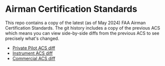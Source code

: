 # Airman Certification Standards

This repo contains a copy of the latest (as of May 2024) FAA Airman Certification
Standards. The git history includes a copy of the previous ACS which means you can
view side-by-side diffs from the previous ACS to see precisely what's changed.

* [Private Pilot ACS diff](https://github.com/beneater/acs/commit/HEAD~2?diff=split&w=1)
* [Instrument ACS diff](https://github.com/beneater/acs/commit/HEAD~1?diff=split&w=1)
* [Commercial ACS diff](https://github.com/beneater/acs/commit/HEAD~0?diff=split&w=1)
